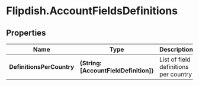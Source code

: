 # Flipdish.AccountFieldsDefinitions

## Properties

Name | Type | Description | Notes
------------ | ------------- | ------------- | -------------
**DefinitionsPerCountry** | **{String: [AccountFieldDefinition]}** | List of field definitions per country | [optional] 


